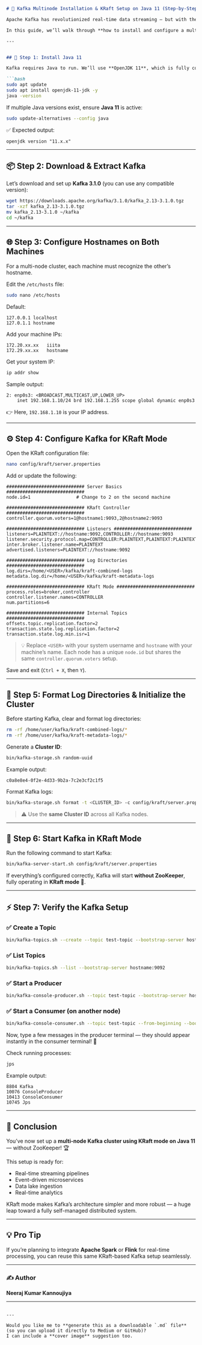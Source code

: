 
````markdown
# 🧩 Kafka Multinode Installation & KRaft Setup on Java 11 (Step-by-Step Guide)

Apache Kafka has revolutionized real-time data streaming — but with the introduction of **KRaft mode (Kafka Raft Metadata mode)**, it’s become simpler and more reliable by removing the dependency on ZooKeeper.  

In this guide, we’ll walk through **how to install and configure a multi-node Kafka cluster using KRaft mode** on **Java 11** — from scratch.

---


## 🚀 Step 1: Install Java 11

Kafka requires Java to run. We’ll use **OpenJDK 11**, which is fully compatible with Kafka 3.x.

```bash
sudo apt update
sudo apt install openjdk-11-jdk -y
java -version
````

If multiple Java versions exist, ensure **Java 11** is active:

```bash
sudo update-alternatives --config java
```

✅ Expected output:

```
openjdk version "11.x.x"
```

---

## 📦 Step 2: Download & Extract Kafka

Let’s download and set up **Kafka 3.1.0** (you can use any compatible version):

```bash
wget https://downloads.apache.org/kafka/3.1.0/kafka_2.13-3.1.0.tgz
tar -xzf kafka_2.13-3.1.0.tgz
mv kafka_2.13-3.1.0 ~/kafka
cd ~/kafka
```

---

## 🌐 Step 3: Configure Hostnames on Both Machines

For a multi-node cluster, each machine must recognize the other’s hostname.

Edit the `/etc/hosts` file:

```bash
sudo nano /etc/hosts
```

Default:

```
127.0.0.1 localhost
127.0.1.1 hostname
```

Add your machine IPs:

```
172.20.xx.xx   iiita
172.29.xx.xx   hostname
```

Get your system IP:

```bash
ip addr show
```

Sample output:

```
2: enp0s3: <BROADCAST,MULTICAST,UP,LOWER_UP>
    inet 192.168.1.10/24 brd 192.168.1.255 scope global dynamic enp0s3
```

👉 Here, `192.168.1.10` is your IP address.

---

## ⚙️ Step 4: Configure Kafka for KRaft Mode

Open the KRaft configuration file:

```bash
nano config/kraft/server.properties
```

Add or update the following:

```properties
############################# Server Basics #############################
node.id=1                 # Change to 2 on the second machine

############################# KRaft Controller #############################
controller.quorum.voters=1@hostname1:9093,2@hostname2:9093

############################# Listeners #############################
listeners=PLAINTEXT://hostname:9092,CONTROLLER://hostname:9093
listener.security.protocol.map=CONTROLLER:PLAINTEXT,PLAINTEXT:PLAINTEXT
inter.broker.listener.name=PLAINTEXT
advertised.listeners=PLAINTEXT://hostname:9092

############################# Log Directories #############################
log.dirs=/home/<USER>/kafka/kraft-combined-logs
metadata.log.dir=/home/<USER>/kafka/kraft-metadata-logs

############################# KRaft Mode #############################
process.roles=broker,controller
controller.listener.names=CONTROLLER
num.partitions=6

############################# Internal Topics #############################
offsets.topic.replication.factor=2
transaction.state.log.replication.factor=2
transaction.state.log.min.isr=1
```

> 💡 Replace `<USER>` with your system username and `hostname` with your machine’s name.
> Each node has a unique `node.id` but shares the same `controller.quorum.voters` setup.

Save and exit (`Ctrl + X`, then `Y`).

---

## 💾 Step 5: Format Log Directories & Initialize the Cluster

Before starting Kafka, clear and format log directories:

```bash
rm -rf /home/user/kafka/kraft-combined-logs/*
rm -rf /home/user/kafka/kraft-metadata-logs/*
```

Generate a **Cluster ID**:

```bash
bin/kafka-storage.sh random-uuid
```

Example output:

```
c0a8e8e4-0f2e-4d33-9b2a-7c2e3cf2c1f5
```

Format Kafka logs:

```bash
bin/kafka-storage.sh format -t <CLUSTER_ID> -c config/kraft/server.properties
```

> ⚠️ Use the **same Cluster ID** across all Kafka nodes.

---

## 🧩 Step 6: Start Kafka in KRaft Mode

Run the following command to start Kafka:

```bash
bin/kafka-server-start.sh config/kraft/server.properties
```

If everything’s configured correctly, Kafka will start **without ZooKeeper**, fully operating in **KRaft mode** 🎉.

---

## ⚡ Step 7: Verify the Kafka Setup

### ✅ Create a Topic

```bash
bin/kafka-topics.sh --create --topic test-topic --bootstrap-server hostname:9092 --partitions 1 --replication-factor 1
```

### ✅ List Topics

```bash
bin/kafka-topics.sh --list --bootstrap-server hostname:9092
```

### ✅ Start a Producer

```bash
bin/kafka-console-producer.sh --topic test-topic --bootstrap-server hostname:9092
```

### ✅ Start a Consumer (on another node)

```bash
bin/kafka-console-consumer.sh --topic test-topic --from-beginning --bootstrap-server hostname:9092
```

Now, type a few messages in the producer terminal — they should appear instantly in the consumer terminal! 💬

Check running processes:

```bash
jps
```

Example output:

```
8804 Kafka
10076 ConsoleProducer
10413 ConsoleConsumer
10745 Jps
```

---


## 🏁 Conclusion

You’ve now set up a **multi-node Kafka cluster using KRaft mode on Java 11** — without ZooKeeper! 🏆

This setup is ready for:

* Real-time streaming pipelines
* Event-driven microservices
* Data lake ingestion
* Real-time analytics

KRaft mode makes Kafka’s architecture simpler and more robust — a huge leap toward a fully self-managed distributed system.

---

## 💡 Pro Tip

If you’re planning to integrate **Apache Spark** or **Flink** for real-time processing, you can reuse this same KRaft-based Kafka setup seamlessly.

---

### ✍️ Author

**Neeraj Kumar Kannoujiya**

---


```

---

Would you like me to **generate this as a downloadable `.md` file** (so you can upload it directly to Medium or GitHub)?  
I can include a **cover image** suggestion too.
```
